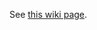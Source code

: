 See [this wiki page](https://github.com/wuodan-3Dprint/ParametricBox/wiki/Sliding-box-with-inside-overhangs).
